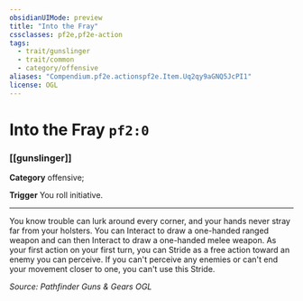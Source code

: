 ```yaml
---
obsidianUIMode: preview
title: "Into the Fray"
cssclasses: pf2e,pf2e-action
tags:
  - trait/gunslinger
  - trait/common
  - category/offensive
aliases: "Compendium.pf2e.actionspf2e.Item.Uq2qy9aGNQ5JcPI1"
license: OGL
---
```

# Into the Fray `pf2:0`

### [[gunslinger]]

**Category** offensive; 




**Trigger** You roll initiative.

* * *

You know trouble can lurk around every corner, and your hands never stray far from your holsters. You can Interact to draw a one-handed ranged weapon and can then Interact to draw a one-handed melee weapon. As your first action on your first turn, you can Stride as a free action toward an enemy you can perceive. If you can't perceive any enemies or can't end your movement closer to one, you can't use this Stride.

*Source: Pathfinder Guns & Gears*
*OGL*